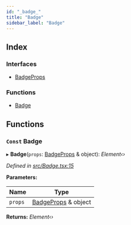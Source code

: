 ```yaml
---
id: "_badge_"
title: "Badge"
sidebar_label: "Badge"
---
```


## Index

### Interfaces

* [BadgeProps](../interfaces/_badge_.badgeprops.md)

### Functions

* [Badge](_badge_.md#const-badge)

## Functions

### `Const` Badge

▸ **Badge**(`props`: [BadgeProps](../interfaces/_badge_.badgeprops.md) & object): *Element‹›*

*Defined in [src/Badge.tsx:15](https://github.com/tarojsx/ui/blob/6701f45/src/Badge.tsx#L15)*

**Parameters:**

Name | Type |
------ | ------ |
`props` | [BadgeProps](../interfaces/_badge_.badgeprops.md) & object |

**Returns:** *Element‹›*
